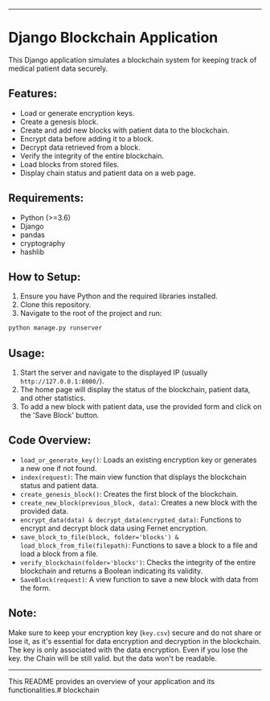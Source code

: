 

---

# Django Blockchain Application

This Django application simulates a blockchain system for keeping track of medical patient data securely.

## Features:

- Load or generate encryption keys.
- Create a genesis block.
- Create and add new blocks with patient data to the blockchain.
- Encrypt data before adding it to a block.
- Decrypt data retrieved from a block.
- Verify the integrity of the entire blockchain.
- Load blocks from stored files.
- Display chain status and patient data on a web page.

## Requirements:

- Python (>=3.6)
- Django
- pandas
- cryptography
- hashlib

## How to Setup:

1. Ensure you have Python and the required libraries installed.
2. Clone this repository.
3. Navigate to the root of the project and run:
```bash
python manage.py runserver
```

## Usage:

1. Start the server and navigate to the displayed IP (usually `http://127.0.0.1:8000/`).
2. The home page will display the status of the blockchain, patient data, and other statistics.
3. To add a new block with patient data, use the provided form and click on the 'Save Block' button.

## Code Overview:

- `load_or_generate_key()`: Loads an existing encryption key or generates a new one if not found.
- `index(request)`: The main view function that displays the blockchain status and patient data.
- `create_genesis_block()`: Creates the first block of the blockchain.
- `create_new_block(previous_block, data)`: Creates a new block with the provided data.
- `encrypt_data(data) & decrypt_data(encrypted_data)`: Functions to encrypt and decrypt block data using Fernet encryption.
- `save_block_to_file(block, folder='blocks') & load_block_from_file(filepath)`: Functions to save a block to a file and load a block from a file.
- `verify_blockchain(folder='blocks')`: Checks the integrity of the entire blockchain and returns a Boolean indicating its validity.
- `SaveBlock(request)`: A view function to save a new block with data from the form.

## Note:

Make sure to keep your encryption key (`key.csv`) secure and do not share or lose it, as it's essential for data encryption and decryption in the blockchain. The key is only associated with the data encryption. Even if you lose the key. the Chain will be still valid. but the data won't be readable. 

---

This README provides an overview of your application and its functionalities.# blockchain
